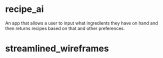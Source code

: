 # recipe_ai
An app that allows a user to input what ingredients they have on hand and then returns recipes based on that and other preferences.
# streamlined_wireframes
